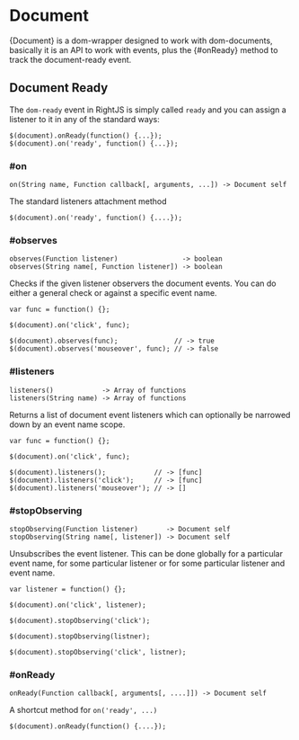 # Document

{Document} is a dom-wrapper designed to work with dom-documents, basically
it is an API to work with events, plus the {#onReady} method to track the
document-ready event.

## Document Ready

The `dom-ready` event in RightJS is simply called `ready` and you can assign
a listener to it in any of the standard ways:

    $(document).onReady(function() {...});
    $(document).on('ready', function() {...});


### #on

    on(String name, Function callback[, arguments, ...]) -> Document self

The standard listeners attachment method

    $(document).on('ready', function() {....});

### #observes

    observes(Function listener)                -> boolean
    observes(String name[, Function listener]) -> boolean

Checks if the given listener observers the document events. You can do either
a general check or against a specific event name.

    var func = function() {};

    $(document).on('click', func);

    $(document).observes(func);              // -> true
    $(document).observes('mouseover', func); // -> false


### #listeners

    listeners()            -> Array of functions
    listeners(String name) -> Array of functions


Returns a list of document event listeners which can optionally be narrowed
down by an event name scope.

    var func = function() {};

    $(document).on('click', func);

    $(document).listeners();            // -> [func]
    $(document).listeners('click');     // -> [func]
    $(document).listeners('mouseover'); // -> []



### #stopObserving

    stopObserving(Function listener)       -> Document self
    stopObserving(String name[, listener]) -> Document self

Unsubscribes the event listener. This can be done globally for a particular
event name, for some particular listener or for some particular listener and
event name.

    var listener = function() {};

    $(document).on('click', listener);

    $(document).stopObserving('click');

    $(document).stopObserving(listner);

    $(document).stopObserving('click', listner);

### #onReady

    onReady(Function callback[, arguments[, ....]]) -> Document self

A shortcut method for `on('ready', ...)`

    $(document).onReady(function() {....});


